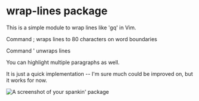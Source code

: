 # wrap-lines package

This is a simple module to wrap lines like 'gq' in Vim.

Command ; wraps lines to 80 characters on word boundaries

Command ' unwraps lines

You can highlight multiple paragraphs as well.

It is just a quick implementation -- I'm sure much could be improved on, but it works for now.

![A screenshot of your spankin' package](https://f.cloud.github.com/assets/69169/2290250/c35d867a-a017-11e3-86be-cd7c5bf3ff9b.gif)
